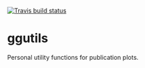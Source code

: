 <!-- badges: start -->
[![Travis build status](https://travis-ci.com/hamishgibbs/ggutils.svg?branch=master)](https://travis-ci.com/hamishgibbs/ggutils)
<!-- badges: end -->

# ggutils

Personal utility functions for publication plots.
